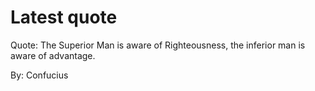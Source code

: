# Latest quote 

Quote: The Superior Man is aware of Righteousness, the inferior man is aware of advantage. 

By: Confucius